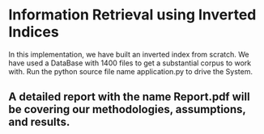 # Information Retrieval using Inverted Indices

In this implementation, we have built an inverted index from scratch. 
We have used a DataBase with 1400 files to get a substantial corpus to work with.
Run the python source file name application.py to drive the System.


A detailed report with the name Report.pdf will be covering our methodologies, assumptions, and results.
-----